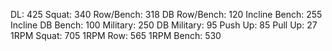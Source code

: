 DL: 425
 Squat: 340
 Row/Bench: 318
 DB Row/Bench: 120
 Incline Bench: 255
 Incline DB Bench: 100
 Military: 250
 DB Military: 95
 Push Up: 85
 Pull Up: 27
 1RPM Squat: 705
 1RPM Row: 565
 1RPM Bench: 530
